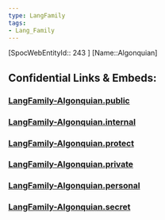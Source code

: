 ```yaml
---
type: LangFamily
tags: 
- Lang_Family
---
```

[SpocWebEntityId:: 243 ]
[Name::Algonquian]


## Confidential Links & Embeds: 

### [LangFamily-Algonquian.public](/_public\Language\Lang~Family/LangFamily-Algonquian.public.md) 

### [LangFamily-Algonquian.internal](/_internal\Language\Lang~Family/LangFamily-Algonquian.internal.md) 

### [LangFamily-Algonquian.protect](/_protect\Language\Lang~Family/LangFamily-Algonquian.protect.md) 

### [LangFamily-Algonquian.private](/_private\Language\Lang~Family/LangFamily-Algonquian.private.md) 

### [LangFamily-Algonquian.personal](/_personal\Language\Lang~Family/LangFamily-Algonquian.personal.md) 

### [LangFamily-Algonquian.secret](/_secret\Language\Lang~Family/LangFamily-Algonquian.secret.md)

